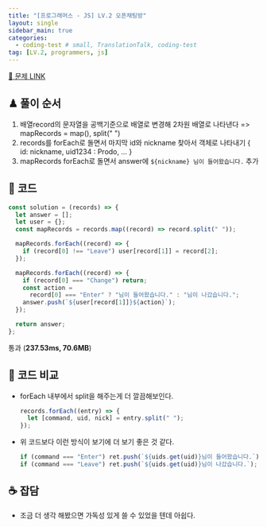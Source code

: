 ```yaml
---
title: "[프로그래머스 - JS] LV.2 오픈채팅방"
layout: single
sidebar_main: true
categories:
  - coding-test # small, TranslationTalk, coding-test
tag: [LV.2, programmers, js]
---
```


[🔗 문제 LINK](https://programmers.co.kr/learn/courses/30/lessons/42888)

## ♟ 풀이 순서

1. 배열record의 문자열을 공백기준으로 배열로 변경해 2차원 배열로 나타낸다 => mapRecords = map(), split(" ")
2. records를 forEach로 돌면서 마지막 id와 nickname 찾아서 객체로 나타내기
   {
   id: nickname,
   uid1234 : Prodo,
   ...
   }
3. mapRecords forEach로 돌면서 answer에 `${nickname} 님이 들어왔습니다.` 추가

## 👾 코드

```js
const solution = (records) => {
  let answer = [];
  let user = {};
  const mapRecords = records.map((record) => record.split(" "));

  mapRecords.forEach((record) => {
    if (record[0] !== "Leave") user[record[1]] = record[2];
  });

  mapRecords.forEach((record) => {
    if (record[0] === "Change") return;
    const action =
      record[0] === "Enter" ? "님이 들어왔습니다." : "님이 나갔습니다.";
    answer.push(`${user[record[1]]}${action}`);
  });

  return answer;
};
```

통과 (**237.53ms, 70.6MB**)

## 👀 코드 비교

- forEach 내부에서 split을 해주는게 더 깔끔해보인다.
  ```js
  records.forEach((entry) => {
    let [command, uid, nick] = entry.split(" ");
  });
  ```
- 위 코드보다 이런 방식이 보기에 더 보기 좋은 것 같다.
  ```js
  if (command === "Enter") ret.push(`${uids.get(uid)}님이 들어왔습니다.`);
  if (command === "Leave") ret.push(`${uids.get(uid)}님이 나갔습니다.`);
  ```

## ☕ 잡담

- 조금 더 생각 해봤으면 가독성 있게 쓸 수 있었을 텐데 아쉽다.

<br /><br /><br /><br />
